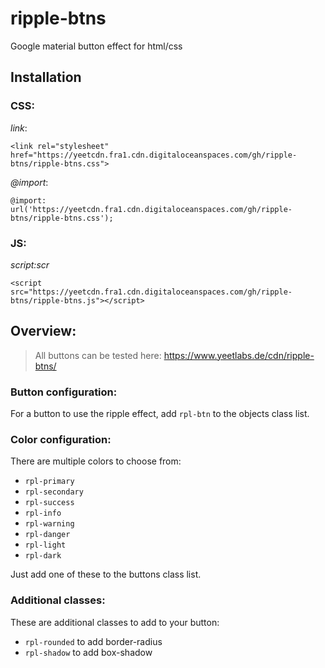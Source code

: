 # ripple-btns
Google material button effect for html/css

## Installation

### CSS:

_link_:
```
<link rel="stylesheet" href="https://yeetcdn.fra1.cdn.digitaloceanspaces.com/gh/ripple-btns/ripple-btns.css">
```
_@import_:
```
@import: url('https://yeetcdn.fra1.cdn.digitaloceanspaces.com/gh/ripple-btns/ripple-btns.css');
```

### JS:

_script:scr_
```
<script src="https://yeetcdn.fra1.cdn.digitaloceanspaces.com/gh/ripple-btns/ripple-btns.js"></script>
```

## Overview:
> All buttons can be tested here: https://www.yeetlabs.de/cdn/ripple-btns/

### Button configuration:
For a button to use the ripple effect, add `rpl-btn` to the objects class list.

### Color configuration:
There are multiple colors to choose from:
- `rpl-primary`
- `rpl-secondary`
- `rpl-success`
- `rpl-info`
- `rpl-warning`
- `rpl-danger`
- `rpl-light`
- `rpl-dark`

Just add one of these to the buttons class list.

### Additional classes:
These are additional classes to add to your button:
- `rpl-rounded` to add border-radius
- `rpl-shadow` to add box-shadow 
